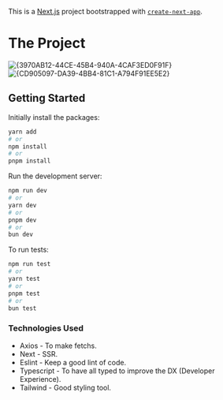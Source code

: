 This is a [Next.js](https://nextjs.org) project bootstrapped with [`create-next-app`](https://nextjs.org/docs/app/api-reference/cli/create-next-app).

# The Project

![{3970AB12-44CE-45B4-940A-4CAF3ED0F91F}](https://github.com/user-attachments/assets/0531b623-702a-45a7-8f44-65f8ad8e688c)
![{CD905097-DA39-4BB4-81C1-A794F91EE5E2}](https://github.com/user-attachments/assets/82342b68-775a-475e-90c7-d4e56be3e5dd)

## Getting Started

Initially install the packages:

```bash
yarn add
# or
npm install
# or
pnpm install
```

Run the development server:

```bash
npm run dev
# or
yarn dev
# or
pnpm dev
# or
bun dev
```

To run tests:

```bash
npm run test
# or
yarn test
# or
pnpm test
# or
bun test
```

### Technologies Used

- Axios - To make fetchs.
- Next - SSR.
- Eslint - Keep a good lint of code.
- Typescript - To have all typed to improve the DX (Developer Experience).
- Tailwind - Good styling tool.

